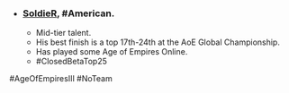 -   ### [SoldieR](https://liquipedia.net/ageofempires/SoldieR), #American.
    -   Mid-tier talent.
    -   His best finish is a top 17th-24th at the AoE Global Championship.
    -   Has played some Age of Empires Online.
    -   #ClosedBetaTop25
    
#AgeOfEmpiresIII #NoTeam 